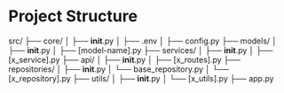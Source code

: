 # Project Structure
src/
├── core/
│   ├── __init__.py
│   ├── .env
│   ├── config.py
├── models/
│   ├── __init__.py
│   ├── [model-name].py
├── services/
│   ├── __init__.py
│   ├── [x_service].py
├── api/
│   ├── __init__.py
│   ├── [x_routes].py
├── repositories/
│   ├── __init__.py
│   └── base_repository.py
│   └── [x_repository].py
├── utils/
│   ├── __init__.py
│   └── [x_utils].py
├── app.py